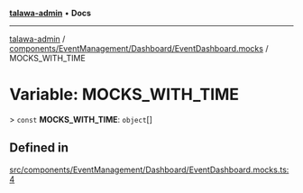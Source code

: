 [**talawa-admin**](../../../../../README.md) • **Docs**

***

[talawa-admin](../../../../../modules.md) / [components/EventManagement/Dashboard/EventDashboard.mocks](../README.md) / MOCKS\_WITH\_TIME

# Variable: MOCKS\_WITH\_TIME

\> `const` **MOCKS\_WITH\_TIME**: `object`[]

## Defined in

[src/components/EventManagement/Dashboard/EventDashboard.mocks.ts:4](https://github.com/PalisadoesFoundation/talawa-admin/blob/6393648179f5fe59037f42564a6a7bc1ca4e7f9d/src/components/EventManagement/Dashboard/EventDashboard.mocks.ts#L4)
